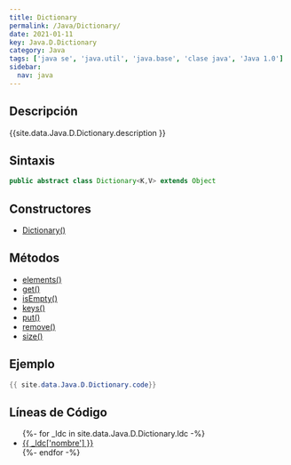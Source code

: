```yaml
---
title: Dictionary
permalink: /Java/Dictionary/
date: 2021-01-11
key: Java.D.Dictionary
category: Java
tags: ['java se', 'java.util', 'java.base', 'clase java', 'Java 1.0']
sidebar: 
  nav: java
---
```


## Descripción
{{site.data.Java.D.Dictionary.description }}

## Sintaxis
~~~java
public abstract class Dictionary<K,V> extends Object
~~~

## Constructores
* [Dictionary()](/Java/Dictionary/Dictionary/)

## Métodos
* [elements()](/Java/Dictionary/elements/)
* [get()](/Java/Dictionary/get/)
* [isEmpty()](/Java/Dictionary/isEmpty/)
* [keys()](/Java/Dictionary/keys/)
* [put()](/Java/Dictionary/put/)
* [remove()](/Java/Dictionary/remove/)
* [size()](/Java/Dictionary/size/)

## Ejemplo
~~~java
{{ site.data.Java.D.Dictionary.code}}
~~~

## Líneas de Código
<ul>
{%- for _ldc in site.data.Java.D.Dictionary.ldc -%}
   <li>
       <a href="{{_ldc['url'] }}">{{ _ldc['nombre'] }}</a>
   </li>
{%- endfor -%}
</ul>
